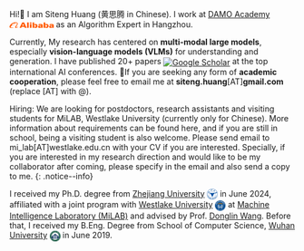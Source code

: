 Hi!👋 I am Siteng Huang (黄思腾 in Chinese). I work at [DAMO Academy](https://damo.alibaba.com/) <a href='https://damo.alibaba.com/' target="_blank"><img src='./images/alibaba.png' align="center" style='vertical-align: middle; width: 78px;'></a> as an Algorithm Expert in Hangzhou.

Currently, My research has centered on **multi-modal large models**, especially **vision-language models (VLMs)** for understanding and generation. I have published 20+ papers <a href="https://scholar.google.com/citations?user=mhpkWSYAAAAJ" target="_blank"><img src="https://img.shields.io/badge/dynamic/json?label=Paper%20Citations&query=total_citations&url=https%3A%2F%2Fcse.bth.se%2F~fer%2Fgooglescholar-api%2Fgooglescholar.php%3Fuser%3DmhpkWSYAAAAJ&logo=googlescholar&style=social" align="center" alt="Google Scholar"></a> at the top international AI conferences. 🌟If you are seeking any form of **academic cooperation**, please feel free to email me at **siteng.huang**[AT]**gmail.com** (replace [AT] with @).
<!-- please feel free to email me at <a href="">siteng.huang@gmail.com</a>. -->
<!-- My email: **siteng**[dot]**huang**[at]**gmail**[dot]**com**. -->

Hiring: We are looking for postdoctors, research assistants and visiting students for MiLAB, Westlake University (currently only for Chinese). More information about requirements can be found here, and if you are still in school, being a visiting student is also welcome. Please send email to mi_lab[AT]westlake.edu.cn with your CV if you are interested. Specially, if you are interested in my research direction and would like to be my collaborator after coming, please specify in the email and also send a copy to me. {: .notice--info}

I received my Ph.D. degree from [Zhejiang University](http://www.zju.edu.cn/) <a href="http://www.zju.edu.cn/" target="_blank"><img src='./images/zju.png' align="center" style='vertical-align: middle; width: 19px;'></a> in June 2024, affiliated with a joint program with [Westlake University](https://www.westlake.edu.cn/) <a href="https://www.westlake.edu.cn/" target="_blank"><img src='./images/westlake.png' align="center" style='vertical-align: middle; width: 19px;'></a> at [Machine Intelligence Laboratory (MiLAB)](https://milab.westlake.edu.cn/) and advised by Prof. [Donglin Wang](https://en.westlake.edu.cn/faculty/donglin-wang.html). Before that, I received my B.Eng. Degree from School of Computer Science, [Wuhan University](https://www.whu.edu.cn/) <a href="https://www.whu.edu.cn/" target="_blank"><img src='./images/whu.png' align="center" style='vertical-align: middle; width: 19px;'></a> in June 2019.

